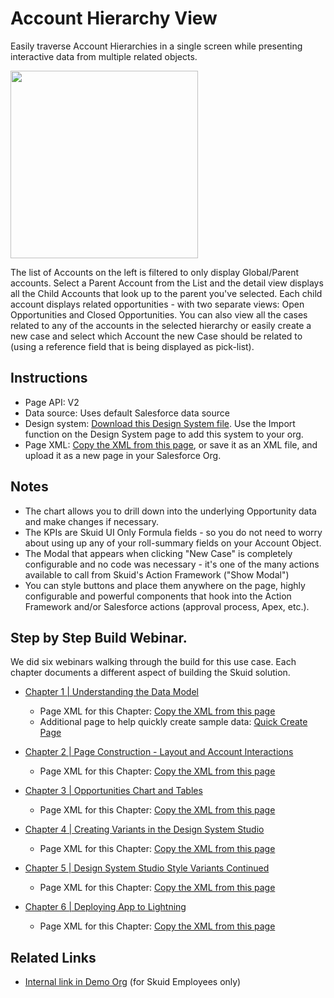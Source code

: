 # Account Hierarchy View

Easily traverse Account Hierarchies in a single screen while presenting interactive data from multiple related objects. 

<img src="AccountViewerMaster.png" width="300"></img>

The list of Accounts on the left is filtered to only display Global/Parent accounts. Select a Parent Account from the List and the detail view displays all the Child Accounts that look up to the parent you've selected. Each child account displays related opportunities - with two separate views: Open Opportunities and Closed Opportunities. You can also view all the cases related to any of the accounts in the selected hierarchy or easily create a new case and select which Account the new Case should be related to (using a reference field that is being displayed as pick-list).


## Instructions
- Page API:  V2
- Data source: Uses default Salesforce data source
- Design system: [Download this Design System file](AccountHierarchy.designsystem).  Use the Import function on the Design System page to add this system to your org. 
- Page XML:  [Copy the XML from this page](Account_Hierarchy.xml), or save it as an XML file, and upload it as a new page in your Salesforce Org.  


## Notes

- The chart allows you to drill down into the underlying Opportunity data and make changes if necessary.
- The KPIs are Skuid UI Only Formula fields - so you do not need to worry about using up any of your roll-summary fields on your Account Object.
- The Modal that appears when clicking "New Case" is completely configurable and no code was necessary - it's one of the many actions available to call from Skuid's Action Framework ("Show Modal")
- You can style buttons and place them anywhere on the page, highly configurable and powerful components that hook into the Action Framework and/or Salesforce actions (approval process, Apex, etc.).


## Step by Step Build Webinar.
We did six webinars walking through the build for this use case.  Each chapter documents a different aspect of building the Skuid solution.  

- [Chapter 1 | Understanding the Data Model](https://www.youtube.com/watch?v=s-99jr-zeFI)
    - Page XML for this Chapter:  [Copy the XML from this page](WebinarSeries_Chapter1.xml)
    - Additional page to help quickly create sample data:  [Quick Create Page](WebinarSeries_QuickCreatePage.xml)

- [Chapter 2 | Page Construction - Layout and Account Interactions](https://www.youtube.com/watch?v=7RqtbD7Hybs)
    - Page XML for this Chapter:  [Copy the XML from this page](WebinarSeries_Chapter2.xml)

- [Chapter 3 | Opportunities Chart and Tables](https://www.youtube.com/watch?v=CSk5DR54s5E)
    - Page XML for this Chapter:  [Copy the XML from this page](WebinarSeries_Chapter3.xml)

- [Chapter 4 | Creating Variants in the Design System Studio](https://www.youtube.com/watch?v=rBZZhlmnFo0)
    - Page XML for this Chapter:  [Copy the XML from this page](WebinarSeries-Chapter4.xml)

- [Chapter 5 | Design System Studio Style Variants Continued](https://www.youtube.com/watch?v=sYOMx_b0U2c)
    - Page XML for this Chapter:  [Copy the XML from this page](WebinarSeries_Chapter5.xml)

- [Chapter 6 | Deploying App to Lightning](https://www.youtube.com/watch?v=2DuwP8D2_8U&t=2s)
    - Page XML for this Chapter:  [Copy the XML from this page](WebinarSeries_Chapter6.xml)


## Related Links
- [Internal link in Demo Org](https://skuid-demo.lightning.force.com/lightning/n/Account_Navigator) (for Skuid Employees only)
